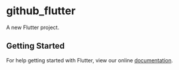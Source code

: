 # github_flutter

A new Flutter project.

## Getting Started

For help getting started with Flutter, view our online
[documentation](https://flutter.io/).
